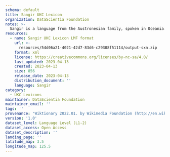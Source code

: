 ```yaml
---
schema: default
title: Sangir UKC Lexicon
organization: DataScientia Foundation
notes: >-
  Sangir is a language from the Austronesian family, spoken in Oceania. The UKC Lexicon of Sangir is represented as a lexico-semantic network. It consists of words, word senses, synsets, as well as sense-level and synset-level relationships.
resources:
  - name: Sangir UKC Lexicon LMF format
    url: >-
      resources/54d06a21-4021-42d7-83d6-c29308f51114/output-sxn.zip
    format: xml
    license: https://creativecommons.org/licenses/by-nc-sa/4.0/
    last_updated: 2023-04-13
    created: 2023-04-13
    size: 856
    release_date: 2023-04-13
    distribution_document: ''
    language: Sangir
category:
  - UKC Lexicons
maintainer: DataScientia Foundation
maintainer_email: ''
tags: ''
provenance: 'Wiktionary 2022.01. by Wikimedia Foundation (http://en.wiktionary.org); Princeton WordNet 2.1 by Princeton University (https://wordnet.princeton.edu)'
version: '1.0'
dataset_level: Language Level (L1-2)
dataset_access: Open Access
dataset_description: ''
landing_page: ''
latitude_map: 3.5
longitude_map: 125.5
---
```

